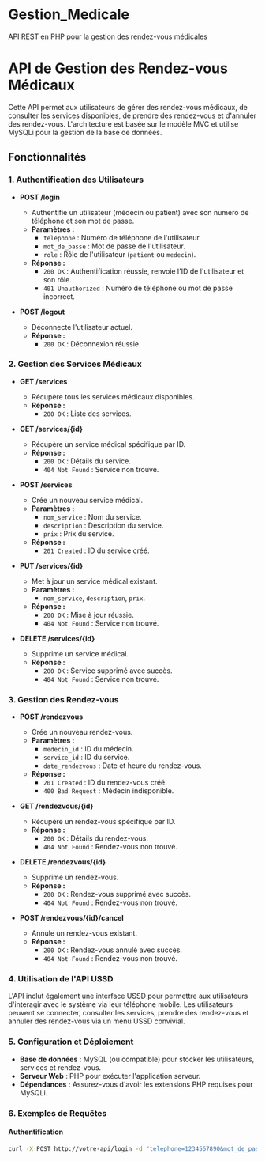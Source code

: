 # Gestion_Medicale
API REST en PHP pour la gestion des rendez-vous médicales

# API de Gestion des Rendez-vous Médicaux

Cette API permet aux utilisateurs de gérer des rendez-vous médicaux, de consulter les services disponibles, de prendre des rendez-vous et d'annuler des rendez-vous. L'architecture est basée sur le modèle MVC et utilise MySQLi pour la gestion de la base de données.

## Fonctionnalités

### 1. Authentification des Utilisateurs

- **POST /login**
  - Authentifie un utilisateur (médecin ou patient) avec son numéro de téléphone et son mot de passe.
  - **Paramètres :**
    - `telephone` : Numéro de téléphone de l'utilisateur.
    - `mot_de_passe` : Mot de passe de l'utilisateur.
    - `role` : Rôle de l'utilisateur (`patient` ou `medecin`).
  - **Réponse :**
    - `200 OK` : Authentification réussie, renvoie l'ID de l'utilisateur et son rôle.
    - `401 Unauthorized` : Numéro de téléphone ou mot de passe incorrect.

- **POST /logout**
  - Déconnecte l'utilisateur actuel.
  - **Réponse :**
    - `200 OK` : Déconnexion réussie.

### 2. Gestion des Services Médicaux

- **GET /services**
  - Récupère tous les services médicaux disponibles.
  - **Réponse :**
    - `200 OK` : Liste des services.

- **GET /services/{id}**
  - Récupère un service médical spécifique par ID.
  - **Réponse :**
    - `200 OK` : Détails du service.
    - `404 Not Found` : Service non trouvé.

- **POST /services**
  - Crée un nouveau service médical.
  - **Paramètres :**
    - `nom_service` : Nom du service.
    - `description` : Description du service.
    - `prix` : Prix du service.
  - **Réponse :**
    - `201 Created` : ID du service créé.

- **PUT /services/{id}**
  - Met à jour un service médical existant.
  - **Paramètres :**
    - `nom_service`, `description`, `prix`.
  - **Réponse :**
    - `200 OK` : Mise à jour réussie.
    - `404 Not Found` : Service non trouvé.

- **DELETE /services/{id}**
  - Supprime un service médical.
  - **Réponse :**
    - `200 OK` : Service supprimé avec succès.
    - `404 Not Found` : Service non trouvé.

### 3. Gestion des Rendez-vous

- **POST /rendezvous**
  - Crée un nouveau rendez-vous.
  - **Paramètres :**
    - `medecin_id` : ID du médecin.
    - `service_id` : ID du service.
    - `date_rendezvous` : Date et heure du rendez-vous.
  - **Réponse :**
    - `201 Created` : ID du rendez-vous créé.
    - `400 Bad Request` : Médecin indisponible.

- **GET /rendezvous/{id}**
  - Récupère un rendez-vous spécifique par ID.
  - **Réponse :**
    - `200 OK` : Détails du rendez-vous.
    - `404 Not Found` : Rendez-vous non trouvé.

- **DELETE /rendezvous/{id}**
  - Supprime un rendez-vous.
  - **Réponse :**
    - `200 OK` : Rendez-vous supprimé avec succès.
    - `404 Not Found` : Rendez-vous non trouvé.

- **POST /rendezvous/{id}/cancel**
  - Annule un rendez-vous existant.
  - **Réponse :**
    - `200 OK` : Rendez-vous annulé avec succès.
    - `404 Not Found` : Rendez-vous non trouvé.

### 4. Utilisation de l'API USSD

L'API inclut également une interface USSD pour permettre aux utilisateurs d'interagir avec le système via leur téléphone mobile. Les utilisateurs peuvent se connecter, consulter les services, prendre des rendez-vous et annuler des rendez-vous via un menu USSD convivial.

### 5. Configuration et Déploiement

- **Base de données** : MySQL (ou compatible) pour stocker les utilisateurs, services et rendez-vous.
- **Serveur Web** : PHP pour exécuter l'application serveur.
- **Dépendances** : Assurez-vous d'avoir les extensions PHP requises pour MySQLi.

### 6. Exemples de Requêtes

#### Authentification

```bash
curl -X POST http://votre-api/login -d "telephone=1234567890&mot_de_passe=secret&role=patient"
